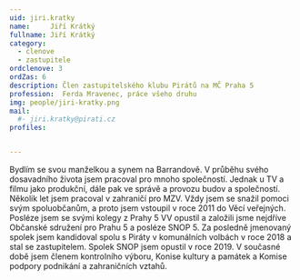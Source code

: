 ```yaml
---
uid: jiri.kratky
name:     Jiří Krátký
fullname: Jiří Krátký
category:
  - clenove
  - zastupitele  
ordclenove: 3
ordZas: 6
description: Člen zastupitelského klubu Pirátů na MČ Praha 5
profession:  Ferda Mravenec, práce všeho druhu
img: people/jiri-kratky.png
mail:
  #- jiri.kratky@pirati.cz
profiles:


---
```


Bydlím se svou manželkou a synem na Barrandově. V průběhu svého dosavadního života jsem pracoval pro mnoho společností. Jednak u TV a filmu jako produkční, dále pak ve správě a provozu budov a společností. Několik let jsem pracoval v zahraničí pro MZV. Vždy jsem se snažil pomoci svým spoluobčanům, a proto jsem vstoupil v roce 2011 do Věcí veřejných. Posléze jsem se svými kolegy z Prahy 5 VV opustil a založili jsme nejdříve Občanské sdružení pro Prahu 5 a posléze SNOP 5. Za posledně jmenovaný spolek jsem kandidoval spolu s Piráty v komunálních volbách v roce 2018 a stal se zastupitelem. Spolek SNOP jsem opustil v roce 2019. V současné době jsem členem kontrolního výboru, Konise kultury a památek a Komise podpory podnikání a zahraničních vztahů. 
